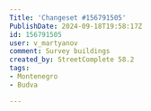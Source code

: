 ```yaml
---
Title: 'Changeset #156791505'
PublishDate: 2024-09-18T19:58:17Z
id: 156791505
user: v_martyanov
comment: Survey buildings
created_by: StreetComplete 58.2
tags:
- Montenegro
- Budva

---
```

